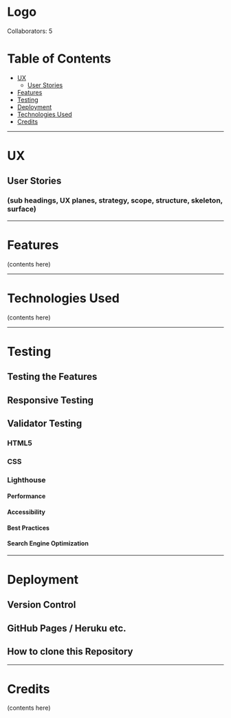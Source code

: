 # Logo

Collaborators: 5


# Table of Contents
* [UX](#ux)
    * [User Stories](#user-stories)
* [Features](#features)
* [Testing](#testing)
* [Deployment](#deployment)
* [Technologies Used](#technologies-used)
* [Credits](#credits)


<hr>

# UX

## User Stories
### (sub headings, UX planes, strategy, scope, structure, skeleton, surface)

<hr>

# Features
(contents here)
<hr>

# Technologies Used
(contents here)
<hr>

# Testing
## Testing the Features

## Responsive Testing

## Validator Testing

### HTML5

### CSS

### Lighthouse

#### Performance

#### Accessibility

#### Best Practices

#### Search Engine Optimization

<hr>

# Deployment
## Version Control
## GitHub Pages / Heruku etc.
## How to clone this Repository
<hr>

# Credits
(contents here)